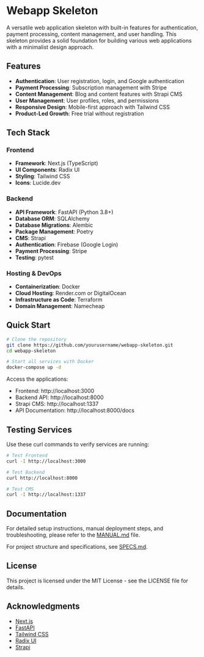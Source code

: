 # Webapp Skeleton

A versatile web application skeleton with built-in features for authentication, payment processing, content management, and user handling. This skeleton provides a solid foundation for building various web applications with a minimalist design approach.

## Features

- **Authentication**: User registration, login, and Google authentication
- **Payment Processing**: Subscription management with Stripe
- **Content Management**: Blog and content features with Strapi CMS
- **User Management**: User profiles, roles, and permissions
- **Responsive Design**: Mobile-first approach with Tailwind CSS
- **Product-Led Growth**: Free trial without registration

## Tech Stack

### Frontend
- **Framework**: Next.js (TypeScript)
- **UI Components**: Radix UI
- **Styling**: Tailwind CSS
- **Icons**: Lucide.dev

### Backend
- **API Framework**: FastAPI (Python 3.8+)
- **Database ORM**: SQLAlchemy
- **Database Migrations**: Alembic
- **Package Management**: Poetry
- **CMS**: Strapi
- **Authentication**: Firebase (Google Login)
- **Payment Processing**: Stripe
- **Testing**: pytest

### Hosting & DevOps
- **Containerization**: Docker
- **Cloud Hosting**: Render.com or DigitalOcean
- **Infrastructure as Code**: Terraform
- **Domain Management**: Namecheap

## Quick Start

```bash
# Clone the repository
git clone https://github.com/yourusername/webapp-skeleton.git
cd webapp-skeleton

# Start all services with Docker
docker-compose up -d
```

Access the applications:
- Frontend: http://localhost:3000
- Backend API: http://localhost:8000
- Strapi CMS: http://localhost:1337
- API Documentation: http://localhost:8000/docs

## Testing Services

Use these curl commands to verify services are running:

```bash
# Test Frontend
curl -I http://localhost:3000

# Test Backend
curl http://localhost:8000

# Test CMS
curl -I http://localhost:1337
```

## Documentation

For detailed setup instructions, manual deployment steps, and troubleshooting, please refer to the [MANUAL.md](MANUAL.md) file.

For project structure and specifications, see [SPECS.md](SPECS.md).

## License

This project is licensed under the MIT License - see the LICENSE file for details.

## Acknowledgments

- [Next.js](https://nextjs.org/)
- [FastAPI](https://fastapi.tiangolo.com/)
- [Tailwind CSS](https://tailwindcss.com/)
- [Radix UI](https://www.radix-ui.com/)
- [Strapi](https://strapi.io/)